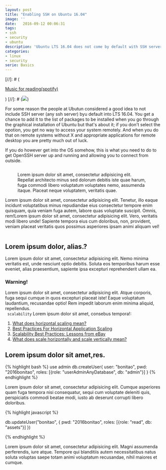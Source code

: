 ```yaml
---
layout: post
title: "Enabling SSH on Ubuntu 16.04"
image: ''
date:   2016-09-12 00:06:31
tags:
- ssh
- security
- ubuntu
description: 'Ubuntu LTS 16.04 does not come by default with SSH server installed or running.'
categories:
- linux
- security
serie: Basics
---
```


[//]: # (<p class="music-read"><a href="spotify:track:4DAZ8UYNpWVIV46aLkN2Qp">Music for reading(spotify)</a></p>)
[//]: # (<img src="http://cdn1.tnwcdn.com/wp-content/blogs.dir/1/files/2016/02/raw.gif">)


For some reason the people at Ubutun considered a good idea to not include SSH server (any ssh server) byu default into LTS 16.04. You get a chance to add it to the list of packages to be installed when you go through the graphical installation of Ubuntu but that's about it; if you don't select the opotion, you get no way to access your system remotely. And when you do that on remote systems without X and appropriate applications for remote desktop you are pretty much out of luck.

If you do however get into the OS somehow, this is what you need to do to get OpenSSH server up and running and allowing you to connect from outside.


<figure class="foto-legenda">
    <img src="{{ "/assets/img/sharding-gerenciamento-usuarios/ajudando-carregar.jpg"}}" alt="">
    <figcaption> <p>Lorem ipsum dolor sit amet, consectetur adipisicing elit. Repellat architecto minus sed dolorum debitis iste quae harum, fuga commodi libero voluptatum voluptates nemo, assumenda itaque. Placeat neque voluptatem, veritatis quae.</p>
    </figcaption>
</figure>

Lorem ipsum dolor sit amet, consectetur adipisicing elit. Tenetur, illo eaque incidunt voluptatibus minus repudiandae eius consectetur tempore enim quisquam, quia veniam fuga autem, labore quas voluptate suscipit. Omnis, rem!Lorem ipsum dolor sit amet, consectetur adipisicing elit. Vero, veritatis modi libero unde! Sapiente tempora eius cum doloribus, non, provident, veniam placeat veritatis quos possimus asperiores ipsam animi aliquam vel!

<img src="https://octodex.github.com/images/codercat.jpg" alt="">

## Lorem ipsum dolor, alias.?

Lorem ipsum dolor sit amet, consectetur adipisicing elit. Nemo minima veritatis est, unde nesciunt optio debitis. Soluta eos temporibus harum esse eveniet, alias praesentium, sapiente ipsa excepturi reprehenderit ullam ea.

### Warning!

Lorem ipsum dolor sit amet, consectetur adipisicing elit. Atque corporis, fuga sequi cumque in quos excepturi placeat iste! Eaque voluptatum laudantium, recusandae optio! Rem impedit laborum enim minima aliquid, repellendus.<br>
` scalability` Lorem ipsum dolor sit amet, consebus tempora!:

1. <a href="http://dba.stackexchange.com/questions/4508/what-does-horizontal-scaling-mean" target="_blank">What does horizontal scaling mean?</a>
2. <a href="https://blog.openshift.com/best-practices-for-horizontal-application-scaling/" target="_blank">Best Practices For Horizontal Application Scaling</a>
3. <a href="http://www.infoq.com/articles/ebay-scalability-best-practices" target="_blank">Scalability Best Practices: Lessons from eBay</a>
4. <a href="http://stackoverflow.com/questions/5401992/what-does-scale-horizontally-and-scale-vertically-mean" target="_blank">What does scale horizontally and scale vertically mean?</a>

## Lorem ipsum dolor sit amet,res.


{% highlight bash %}
use admin
db.createUser{
    user: "bonitao",
    pwd: "2016bonitao",
    roles: [{role: "userAdminAnyDatabase", db: "admin"}]
}
{% endhighlight %}

Lorem ipsum dolor sit amet, consectetur adipisicing elit. Cumque asperiores quam fuga tempora nisi consequatur, sequi cum voluptate deleniti quis, perspiciatis commodi beatae modi, iusto ab deserunt corrupti libero doloribus.

{% highlight javascript %}

db.updateUser("bonitao",
{
    pwd: "2016bonitao",
    roles: [{role: "read", db: "assets"}]
})

{% endhighlight %}

Lorem ipsum dolor sit amet, consectetur adipisicing elit. Magni assumenda perferendis, iure atque. Tempore qui blanditiis autem necessitatibus natus soluta voluptas saepe totam animi voluptatum recusandae, nihil maiores et cumque.

